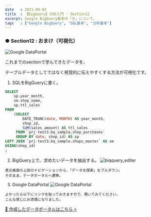 ```yaml
---
date   : 2021-09-02
title  : 【BigQuery】分析入門 - Section12
excerpt: Google BigQuery基本の「き」について。
tags   : ["Google BigQuery", "SQL基本", "分析基本"]
---
```


### ● Section12 : おまけ（可視化）
![Google DataPortal](https://i.gyazo.com/625fcf38f301105c0dbc76da5b9951ff.png)

これまでのsectionで学んできたデータを、

テーブルデータとしてではなく視覚的に伝えやすくする方法が可視化です。

1. SQLをBigQueryに書く。

```SQL
SELECT
    sp.year_month,
    sm.shop_name,
    sp.ttl_sales
FROM
    (SELECT
        DATE_TRUNC(date, MONTH) AS year_month,
        shop_id,
        SUM(sales_amount) AS ttl_sales
     FROM `prj-test3.bq_sample.shop_purchases`
     GROUP BY date, shop_id) AS sp
LEFT JOIN `prj-test3.bq_sample.shops_master` AS sm
USING(shop_id)
;
```

2. BigQuery上で、求めたいデータを抽出する。
![biqquery_editer](https://i.gyazo.com/d672afedd1bcc9c0678bbba6ff5bb9dd.png)
```
表示画面の上部のナビゲーションから、「データを探索」をプルダウン。
そのまま、データポータルへ遷移。
```

3. Google DataPortal
![Google DataPortal](https://i.gyazo.com/625fcf38f301105c0dbc76da5b9951ff.png)
```
よかったら以下にリンクを貼っておきますので、覗いてみてください。
こんな感じにお洒落になりました。
```
[🔗 作成したデータポータルはこちら >](https://datastudio.google.com/reporting/fa043ba1-256c-49a9-8f1b-bf12bf5295fa)
